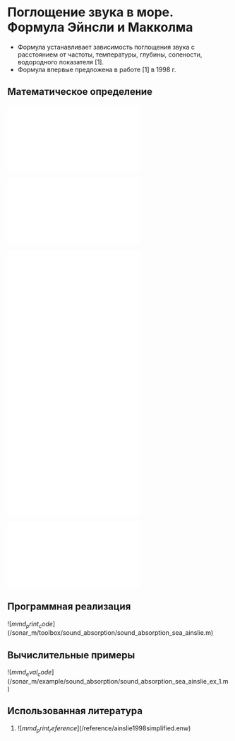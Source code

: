 # Поглощение звука в море. Формула Эйнсли и Макколма

- Формула устанавливает зависимость поглощения звука с расстоянием от частоты, температуры, глубины, солености, водородного показателя [1].
- Формула впервые предложена в работе [1] в 1998 г.

## Математическое определение

![$mmd_print_equation_boxed](include/sound_absorption_sea_ainslie.tex)

![$mmd_print_markdown](include/sound_absorption_sea_ainslie_args.ru.md)

![$mmd_print_equation](include/sound_absorption_sea_ainslie_1.tex)
![$mmd_print_equation](include/sound_absorption_sea_ainslie_2.tex)
![$mmd_print_equation](include/sound_absorption_sea_ainslie_3.tex)
![$mmd_print_equation](include/sound_absorption_sea_ainslie_4.tex)
![$mmd_print_equation](include/sound_absorption_sea_ainslie_5.tex)
![$mmd_print_equation](include/sound_absorption_sea_ainslie_6.tex)
![$mmd_print_equation](include/sound_absorption_sea_ainslie_7.tex)
![$mmd_print_equation](include/sound_absorption_sea_ainslie_8.tex)

![$mmd_print_markdown](include/sound_absorption_sea_ainslie_vars.ru.md)

## Программная реализация

![$mmd_print_code]($/sonar_m/toolbox/sound_absorption/sound_absorption_sea_ainslie.m)

## Вычислительные примеры

![$mmd_eval_code]($/sonar_m/example/sound_absorption/sound_absorption_sea_ainslie_ex_1.m)

## Использованная литература

1. ![$mmd_print_reference]($/reference/ainslie1998simplified.enw)

